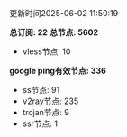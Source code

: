 更新时间2025-06-02 11:50:19

**总订阅: 22**
**总节点: 5602**
- vless节点: 10

**google ping有效节点: 336**
- ss节点: 91
- v2ray节点: 235
- trojan节点: 9
- ssr节点: 1

